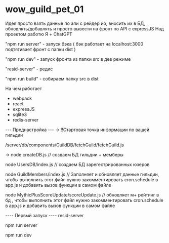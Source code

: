 # wow_guild_pet_01

Идея просто взять данные по апи с рейдер ио, вносить их в БД, обновлять/добавлять и просто вывести на фронт по API с expressJS
Над проектом работю Я + ChatGPT

"npm run server" - запуск бэка ( бэк работает на localhost:3000 подтягивает фронт с папки dist )

"npm run dev" - запуск фронта из папки src в дев режиме

"resid-server" - редис

"npm run build" - собираем папку src в dist

На чем работает

- webpack
- react
- expressJS
- sqlite3
- redis-server

--- Преднастройка ---
->
!!Стартовая точка информации по вашей гильдии

/server/db/components/GuildDB/fetchGuild/fetchGuild.js

->
node createDB.js // создаем БД гильдии + мемберы

node UsersDB/index.js // создаем БД зарегестрированных юзеров

node GuildMembers/index.js // Заполняет и обновляет данные гильдии, чтобы выполнить этот файл нужно закомментировать cron.schedule в app.js и добавить вызов функции в самом файле

node MythicPlusScoreUpdate/scoreUpdate.js // обновляет м+ рейтинг в бд , чтобы выполнить этот файл нужно закомментировать cron.schedule в app.js и добавить вызов функции в самом файле

---- Первый запуск ----
resid-server

npm run server

npm run dev
